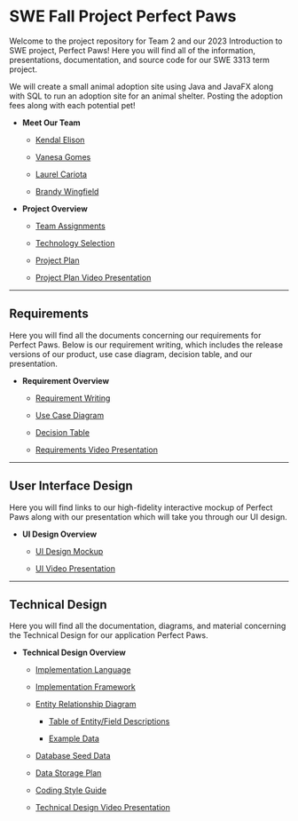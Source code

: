# SWE Fall Project Perfect Paws
Welcome to the project repository for Team 2 and our 2023 Introduction to SWE project, Perfect Paws! Here you will find all of the information, presentations, documentation, and source code for our SWE 3313 term project.

We will create a small animal adoption site using Java and JavaFX along with SQL to run an adoption site for an animal shelter. Posting the adoption fees along with each potential pet!

+ **Meet Our Team**
  + [Kendal Elison](Project-Plan/Kendal-Elison-Resume.md)
    
  + [Vanesa Gomes](Project-Plan/Vanesa-Gomes-Resume.md)
    
  + [Laurel Cariota](Project-Plan/Laurel-Cariota-Resume.md)
    
  + [Brandy Wingfield](Project-Plan/Brandy-Wingfield-Resume.md)
    
+ **Project Overview**
  + [Team Assignments](Project-Plan/Team-Assignments.md)

  + [Technology Selection](Project-Plan/Technology-Description.md)

  + [Project Plan](Project-Plan/Project-Plan.md)

  + [Project Plan Video Presentation](Presentations/Project-Plan-Video-Presentation.md)
---
## Requirements
Here you will find all the documents concerning our requirements for Perfect Paws. Below is our requirement writing, which includes the release versions of our product, use case diagram, decision table, and our presentation.

+ **Requirement Overview**
  + [Requirement Writing](Requirements/Requirement-Writing.md)
    
  + [Use Case Diagram](Requirements/Use-Case-Diagram.md)
    
  + [Decision Table](Requirements/Decision-Table.md)
    
  + [Requirements Video Presentation](Presentations/Requirements-Video-Presentation.md)
---
## User Interface Design
Here you will find links to our high-fidelity interactive mockup of Perfect Paws along with our presentation which will take you through our UI design.

+ **UI Design Overview**
  + [UI Design Mockup](User-Interface-Design/User-Interface-Design-Mockup.md)
    
  + [UI Video Presentation](Presentations/User-Interface-Video-Presentation.md)
---
## Technical Design
Here you will find all the documentation, diagrams, and material concerning the Technical Design for our application Perfect Paws.

+ **Technical Design Overview**
    + [Implementation Language](Technical-Design/Implementation-Language.md)
      
    + [Implementation Framework](Technical-Design/Implementation-Framework.md)
 
    + [Entity Relationship Diagram](Technical-Design/ERD.md)  
      
        + [Table of Entity/Field Descriptions](Technical-Design/Table-of-Entity-and-Field-Descriptions.md)
        
        + [Example Data](Technical-Design/Example-Data.md)
          
    + [Database Seed Data](Technical-Design/Database-Seed-Data.md)
 
    + [Data Storage Plan](Technical-Design/Data-Storage-Plan.md)  
 
    + [Coding Style Guide](Technical-Design/Coding-Style-Guide-Java.md)
 
    + [Technical Design Video Presentation](Presentations/Technical-Design-Video-Presentation.md)

